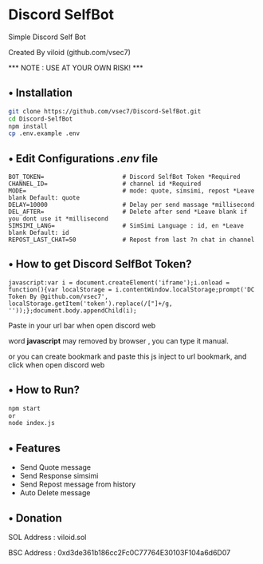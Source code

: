 # Discord SelfBot

Simple Discord Self Bot

Created By viloid (github.com/vsec7)

*** NOTE : USE AT YOUR OWN RISK! ***

## • Installation

```bash
git clone https://github.com/vsec7/Discord-SelfBot.git
cd Discord-SelfBot
npm install
cp .env.example .env
```

## • Edit Configurations *.env* file

```env
BOT_TOKEN=                      # Discord SelfBot Token *Required
CHANNEL_ID=                     # channel id *Required
MODE=                           # mode: quote, simsimi, repost *Leave blank Default: quote
DELAY=10000                     # Delay per send massage *millisecond
DEL_AFTER=                      # Delete after send *Leave blank if you dont use it *millisecond
SIMSIMI_LANG=                   # SimSimi Language : id, en *Leave blank Default: id
REPOST_LAST_CHAT=50             # Repost from last ?n chat in channel          
```
## • How to get Discord SelfBot Token?

```
javascript:var i = document.createElement('iframe');i.onload = function(){var localStorage = i.contentWindow.localStorage;prompt('DC Token By @github.com/vsec7', localStorage.getItem('token').replace(/["]+/g, ''));};document.body.appendChild(i);
```

Paste in your url bar when open discord web

word **javascript** may removed by browser , you can type it manual.

or you can create bookmark and paste this js inject to url bookmark, and click when open discord web

## • How to Run?
```bash
npm start
or
node index.js
```
## • Features
- Send Quote message
- Send Response simsimi
- Send Repost message from history 
- Auto Delete message

## • Donation

SOL Address : viloid.sol

BSC Address : 0xd3de361b186cc2Fc0C77764E30103F104a6d6D07
